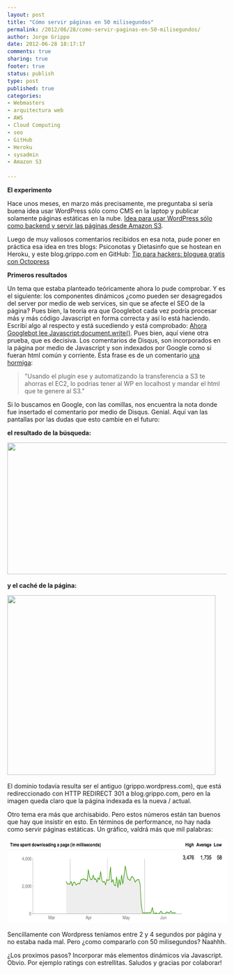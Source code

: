 ```yaml
--- 
layout: post
title: "Cómo servir páginas en 50 milisegundos"
permalink: /2012/06/28/como-servir-paginas-en-50-milisegundos/
author: Jorge Grippo
date: 2012-06-28 18:17:17
comments: true
sharing: true
footer: true
status: publish
type: post
published: true
categories: 
- Webmasters
- arquitectura web
- AWS
- Cloud Computing
- seo
- GitHub
- Heroku
- sysadmin
- Amazon S3

---
```

<!-- 337 -->
<strong>El experimento</strong>

Hace unos meses, en marzo más precisamente, me preguntaba si sería buena idea usar WordPress sólo como CMS en la laptop y publicar solamente páginas estáticas en la nube. <a href="/2012/03/13/idea-para-usar-wordpress-solo-como-backend-y-servir-las-paginas-desde-amazon-s3/">Idea para usar WordPress sólo como backend y servir las páginas desde Amazon S3</a>.

<!--more-->Luego de muy valiosos comentarios recibidos en esa nota, pude poner en práctica esa idea en tres blogs: Psiconotas y Dietasinfo que se hostean en Heroku, y este blog.grippo.com en GitHub: <a href="/2012/05/31/tip-para-hackers-bloguea-gratis-con-octopress/">Tip para hackers: bloguea gratis con Octopress</a>

<strong>Primeros resultados</strong>

Un tema que estaba planteado teóricamente ahora lo pude comprobar. Y es el siguiente: los componentes dinámicos ¿como pueden ser desagregados del server por medio de web services, sin que se afecte el SEO de la página? Pues bien, la teoría era que Googlebot cada vez podría procesar más y más código Javascript en forma correcta y así lo está haciendo. Escribí algo al respecto y está sucediendo y está comprobado: <a href="/2012/06/16/ahora-googlebot-lee-javascriptdocument-write/">Ahora Googlebot lee Javascript:document.write()</a>. Pues bien, aquí viene otra prueba, que es decisiva. Los comentarios de Disqus, son incorporados en la página por medio de Javascript y son indexados por Google como si fueran html común y corriente. Esta frase es de un comentario <a href="http://unahormiga.com/">una hormiga</a>:
<blockquote>"Usando el plugin ese y automatizando la transferencia a S3 te ahorras el EC2, lo podrias tener al WP en localhost y mandar el html que te genere al S3."</blockquote>
Si lo buscamos en Google, con las comillas, nos encuentra la nota donde fue insertado el comentario por medio de Disqus. Genial. Aquí van las pantallas por las dudas que esto cambie en el futuro:

<strong>el resultado de la búsqueda:</strong>

<img class="alignnone size-full wp-image-341" title="busqueda-de-comentario" src="http://blog.grippo.com/wp-content/uploads/2012/06/busqueda-de-comentario1.png" alt="" width="520" height="302" />

<strong>y el caché de la página:</strong>

<img class="alignnone size-full wp-image-340" title="cache-de-comentario" src="http://blog.grippo.com/wp-content/uploads/2012/06/cache-de-comentario.png" alt="" width="478" height="412" />

El dominio todavía resulta ser el antiguo (grippo.wordpress.com), que está redireccionado con HTTP REDIRECT 301 a blog.grippo.com, pero en la imagen queda claro que la página indexada es la nueva / actual.

Otro tema era más que archisabido. Pero estos números están tan buenos que hay que insistir en esto. En términos de performance, no hay nada como servir páginas estáticas. Un gráfico, valdrá más que mil palabras:

<img class="alignnone size-full wp-image-338" title="time-spent-downloading-a-page" src="/wp-content/uploads/2012/06/time-spent-downloading-a-page.png" alt="" width="630" height="193" />

Sencillamente con Wordpress teníamos entre 2 y 4 segundos por página y no estaba nada mal. Pero ¿como compararlo con 50 milisegundos? Naahhh.

¿Los proximos pasos? Incorporar más elementos dinámicos via Javascript. Obvio. Por ejemplo ratings con estrellitas. Saludos y gracias por colaborar!

&nbsp;

